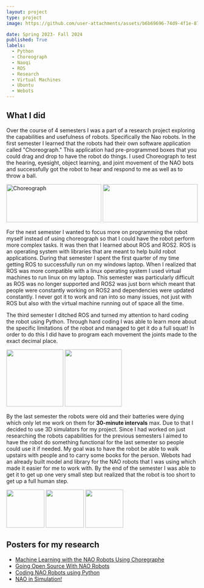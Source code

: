 ```yaml
---
layout: project
type: project
image: https://github.com/user-attachments/assets/b6b69696-74d9-4f1e-870b-df4fa9236381

date: Spring 2023- Fall 2024
published: True
labels:
  - Python
  - Choreograph
  - Naoqi
  - ROS
  - Research
  - Virtual Machines
  - Ubuntu
  - Webots
---
```


## What I did
Over the course of 4 semesters I was a part of a research project exploring the capabilities and usefulness of robots. Specifically the Nao robots. In the first semester I learned that the robots had their own software application called "Choreograph." This application had pre-programmed boxes that you could drag and drop to have the robot do things. I used Choreograph to test the hearing, eyesight, object learning, and joint movement of the NAO bots and successfully got the robot to hear and respond to me as well as to throw a ball.

<img width="250" height="100" alt="Choreograph" src="https://github.com/user-attachments/assets/147f2952-4b21-4482-b178-9b87fdf5c885" />
<img width ="250" height="100" src="https://github.com/user-attachments/assets/17d6bc93-8905-44f4-adc6-2cfe60d82802" />

For the next semester I wanted to focus more on programming the robot myself instead of using choreograph so that I could have the robot perform more complex tasks. It was then that I learned about ROS and ROS2. ROS is an operating system with libraries that are meant to help build robot applications. During that semester I spent the first quarter of my time getting ROS to successfully run on my windows laptop. When I realized that ROS was more compatible with a linux operating system I used virtual machines to run linux on my laptop. This semester was particularly difficult as ROS was no longer supported and ROS2 was just born which meant that people were constantly working on ROS2 and dependencies were updated constantly. I never got it to work and ran into so many issues, not just with ROS but also with the virtual machine running out of space all the time.

The third semester I ditched ROS and turned my attention to hard coding the robot using Python. Through hard coding I was able to learn more about the specific limitations of the robot and managed to get it do a full squat! In order to do this I did have to program each movement the joints made to the exact decimal place.

<img src="https://cdn.discordapp.com/attachments/1202425735101292605/1232221098104586292/IMG_6797.jpg?ex=68409493&is=683f4313&hm=8b7c94f668a30548999460275d507ab078c5e26f73425175759ed45b54c01b4f&" width="150"> <img src="https://cdn.discordapp.com/attachments/1202425735101292605/1232221099354226708/IMG_6795.jpg?ex=68409493&is=683f4313&hm=cce058a3f1bf0c59fe2ca85cafe1f3ff32f3b4dd6afb5763ca27df1a273ab4a2" width="150" />

By the last semester the robots were old and their batteries were dying which only let me work on them for **30-minute intervals** max. Due to that I decided to use 3D simulators for my project. Since I had worked on just researching the robots capabilities for the previous semesters I aimed to have the robot do something functional for the last semester so people could use it if needed. My goal was to have the robot be able to walk upstairs with people and to carry some books for the person. Webots had an already built model and library for the NAO robots that I was using which made it easier for me to work with. By the end of the semester I was able to get it to get up one very small step but realized that the robot is too short to get up a full human step.

<img src="https://github.com/user-attachments/assets/2675dccf-3cba-41eb-b16b-62e7d2b8c6ee" height="100" /> <img src="https://github.com/user-attachments/assets/67050a06-11a7-4eae-8133-9c47a51a1e5f" height="100" /> <img src="https://github.com/user-attachments/assets/2ecf89f5-6f20-4176-a56e-0d0830f05af7" height="100" />


## Posters for my research

- [Machine Learning with the NAO Robots Using Choregraphe](https://docs.google.com/presentation/d/1S4r1ImOhUdbDWNm5hLSE1o6mOkvkc25FTxYArGLyu-Y/edit?slide=id.g2283172fbcd_2_75)
- [Going Open Source With NAO Robots](https://docs.google.com/presentation/d/121ZrGC63Im9KoD0zihGYrH7ilDqcTD4ormTH2bxylYE/edit?slide=id.g2283172fbcd_2_75)
- [Coding NAO Robots using Python](https://docs.google.com/presentation/d/1U-jAXmELo9QSKHWJnQ47tVevsOJCx661-uVyw04yJsQ/edit?slide=id.p)
- [NAO in Simulation!](https://docs.google.com/presentation/d/120B-VfjtzOTD6FpQGsh0_C8U2CWKpRZVdBo6hBVwBtI/edit?slide=id.g2283172fbcd_2_75)
